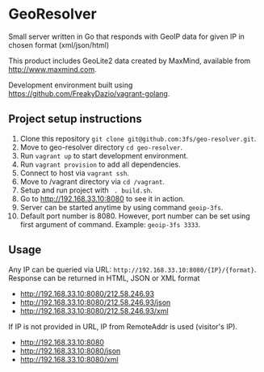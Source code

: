 GeoResolver
============

Small server written in Go that responds with GeoIP data for given IP in chosen format (xml/json/html)

This product includes GeoLite2 data created by MaxMind, available from
<a href="http://www.maxmind.com">http://www.maxmind.com</a>.

Development environment built using https://github.com/FreakyDazio/vagrant-golang.


## Project setup instructions

1. Clone this repository `git clone git@github.com:3fs/geo-resolver.git`.
2. Move to geo-resolver directory `cd geo-resolver`.
3. Run `vagrant up` to start development environment.
4. Run `vagrant provision` to add all dependencies.
5. Connect to host via `vagrant ssh`.
6. Move to /vagrant directory via `cd /vagrant`.
7. Setup and run project with ` . build.sh`.
8. Go to http://192.168.33.10:8080 to see it in action.
9. Server can be started anytime by using command `geoip-3fs`.
10. Default port number is 8080. However, port number can be set using first argument of command. Example: `geoip-3fs 3333`.

## Usage

Any IP can be queried via URL: `http://192.168.33.10:8080/{IP}/{format}`.
Response can be returned in HTML, JSON or XML format

 - http://192.168.33.10:8080/212.58.246.93
 - http://192.168.33.10:8080/212.58.246.93/json
 - http://192.168.33.10:8080/212.58.246.93/xml

If IP is not provided in URL, IP from RemoteAddr is used (visitor's IP).

 - http://192.168.33.10:8080
 - http://192.168.33.10:8080/json
 - http://192.168.33.10:8080/xml
